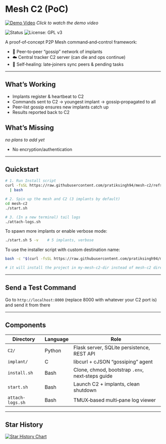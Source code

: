 # Mesh C2 (PoC)

[![Demo Video](https://img.youtube.com/vi/CYCQuMdeyTY/0.jpg)](https://www.youtube.com/watch?v=CYCQuMdeyTY)
*Click to watch the demo video*

![Status](https://img.shields.io/badge/build-pass-brightgreen?style=flat-square)
![License: GPL v3](https://img.shields.io/badge/License-GPLv3-blue.svg?style=flat-square)

A proof‑of‑concept P2P Mesh command‑and‑control framework:

- 🤝 Peer‑to‑peer “gossip” network of implants
- ☁️ Central tracker C2 server (can die and ops continue)
- 🔄 Self‑healing: late‑joiners sync peers & pending tasks

---

## What’s Working

- Implants register & heartbeat to C2
- Commands sent to C2 → youngest implant → gossip‑propagated to all
- Peer‑list gossip ensures new implants catch up
- Results reported back to C2

## What’s Missing
*no plans to add yet*

- No encryption/authentication

---

## Quickstart

```bash
# 1. Run Install script
curl -fsSL https://raw.githubusercontent.com/pratiksingh94/mesh-c2/refs/heads/master/install.sh \
  | bash

# 2. Spin up the mesh and C2 (3 implants by default)
cd mesh-c2
./start.sh

# 3. (In a new terminal) tail logs
./attach-logs.sh
```

To spawn more implants or enable verbose mode:

```bash
./start.sh 5 -v    # 5 implants, verbose
```

To use the installer script with custom destination name:
```bash
bash -c "$(curl -fsSL https://raw.githubusercontent.com/pratiksingh94/mesh-c2/refs/heads/master/install.sh)" -- my-mesh-c2-dir

# it will install the project in my-mesh-c2-dir instead of mesh-c2 directory
```


---

## Send a Test Command

Go to `http://localhost:8000` (replace 8000 with whatever your C2 port is) and send it from there


---

## Components

| Directory        | Language | Role                                             |
| ---------------- | -------- | ------------------------------------------------ |
| `C2/`            | Python   | Flask server, SQLite persistence, REST API       |
| `implant/`       | C        | libcurl + cJSON “gossiping” agent                |
| `install.sh`     | Bash     | Clone, chmod, bootstrap `.env`, next‑steps guide |
| `start.sh`       | Bash     | Launch C2 + implants, clean shutdown             |
| `attach-logs.sh` | Bash     | TMUX‑based multi‑pane log viewer                 |


---

## Star History

[![Star History Chart](https://api.star-history.com/svg?repos=pratiksingh94/mesh-c2&type=Date)](https://www.star-history.com/#pratiksingh94/mesh-c2&Date)
